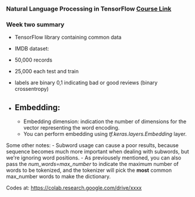 ### Natural Language Processing in TensorFlow  [Course Link](https://www.coursera.org/learn/natural-language-processing-tensorflow)

### Week two summary

- TensorFlow library containing common data

-  IMDB dataset:
  - 50,000 records
  - 25,000 each test and train
  - labels are binary 0,1 indicating bad or good reviews (binary crossentropy)
  
- Embedding:
    - 
    - Embedding dimension: indication the number of dimensions for the vector representing the word encoding.
    - You can perform embedding using *tf.keras.layers.Embedding* layer.

Some other notes:
    - Subword usage can cause a poor results, because sequence becomes much more important when dealing with subwords, but we're ignoring word positions. 
    - As previousely mentioned, you can also pass the *num_words=max_number* to indicate the maximum number of words to be tokenized, and the tokenizer will pick the **most** common max_number words to make the dictionary.

Codes at: https://colab.research.google.com/drive/xxxx

